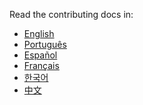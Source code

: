 Read the contributing docs in:
- <a href="https://all-contributors.js.org/docs/en/project/contribute">English</a>
- <a href="https://all-contributors.js.org/docs/pt-BR/project/contribute">Português</a>
- <a href="https://all-contributors.js.org/docs/es-ES/project/contribute">Español</a>
- <a href="https://all-contributors.js.org/docs/fr/project/contribute">Français</a>
- <a href="https://all-contributors.js.org/docs/ko/project/contribute">한국어</a>
- <a href="https://all-contributors.js.org/docs/ch-CN/project/contribute">中文</a>
